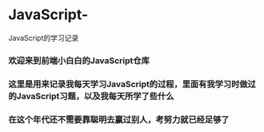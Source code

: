# JavaScript-
JavaScript的学习记录
### 欢迎来到前端小白白的JavaScript仓库
### 这里是用来记录我每天学习JavaScript的过程，里面有我学习时做过的JavaScript习题，以及我每天所学了些什么

### 在这个年代还不需要靠聪明去赢过别人，考努力就已经足够了